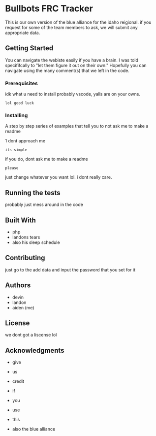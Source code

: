 # Bullbots FRC Tracker

This is our own version of the blue alliance for the idaho reigional. if you request for some of the team members to ask, we will submit any appropriate data.

## Getting Started

You can navigate the webiste easily if you have a brain. I was told specififcally to "let them figure it out on their own." Hopefully you can navigate using the many comment(s) that we left in the code.

### Prerequisites

idk what u need to install probably vscode, yalls are on your owns.

```
lol good luck
```

### Installing

A step by step series of examples that tell you to not ask me to make a readme

1 dont approach me

```
its simple
```

if you do, dont ask me to make a readme

```
please
```
just change whatever you want lol. i dont really care.

## Running the tests

probably just mess around in the code

## Built With

* php
* landons tears
* also his sleep schedule

## Contributing

just go to the add data and input the password that you set for it

## Authors

* devin
* landon
* aiden (me)

## License

we dont got a liscense lol

## Acknowledgments

* give
* us
* credit
* if
* you
* use
* this

* also the blue alliance
